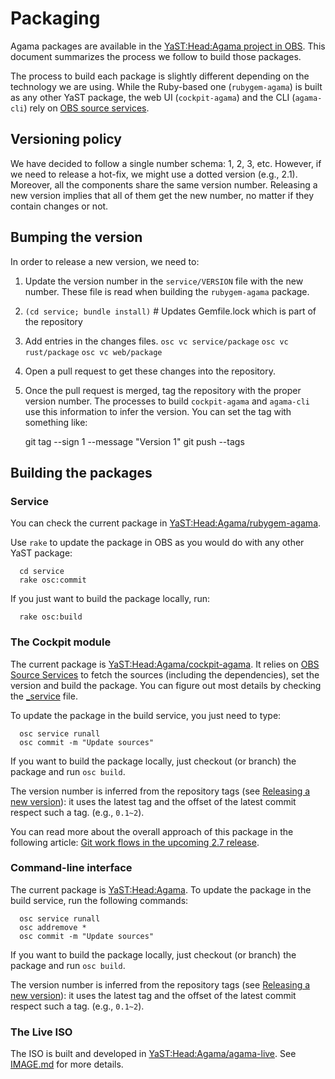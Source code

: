 # Packaging

Agama packages are available in the [YaST:Head:Agama project in
OBS](https://build.opensuse.org/project/show/YaST:Head:Agama). This document summarizes the
process we follow to build those packages.

The process to build each package is slightly different depending on the technology we are using.
While the Ruby-based one (`rubygem-agama`) is built as any other YaST package, the web UI
(`cockpit-agama`) and the CLI (`agama-cli`) rely on [OBS source
services](https://openbuildservice.org/help/manuals/obs-user-guide/cha.obs.source_service.html).

## Versioning policy

We have decided to follow a single number schema: 1, 2, 3, etc. However, if we need to release a
hot-fix, we might use a dotted version (e.g., 2.1). Moreover, all the components share the same
version number. Releasing a new version implies that all of them get the new number, no matter if
they contain changes or not.

## Bumping the version

In order to release a new version, we need to:

1. Update the version number in the `service/VERSION` file with the new number. These file is read
  when building the `rubygem-agama` package.
2. `(cd service; bundle install)` # Updates Gemfile.lock which is part of the repository
3. Add entries in the changes files.
    `osc vc service/package`
    `osc vc rust/package`
    `osc vc web/package`
4. Open a pull request to get these changes into the repository.
5. Once the pull request is merged, tag the repository with the proper version number. The processes
   to build `cockpit-agama` and `agama-cli` use this information to infer the version. You can set
   the tag with something like:

      git tag --sign 1 --message "Version 1"
      git push --tags


## Building the packages

### Service

You can check the current package in
[YaST:Head:Agama/rubygem-agama](https://build.opensuse.org/package/show/YaST:Head:Agama/rubygem-agama).

Use `rake` to update the package in OBS as you would do with any other YaST package:

      cd service
      rake osc:commit

If you just want to build the package locally, run:

      rake osc:build

### The Cockpit module

The current package is
[YaST:Head:Agama/cockpit-agama](https://build.opensuse.org/package/show/YaST:Head:Agama/cockpit-agama).
It relies on [OBS Source
Services](https://openbuildservice.org/help/manuals/obs-user-guide/cha.obs.source_service.html) to
fetch the sources (including the dependencies), set the version and build the package. You can
figure out most details by checking the [_service](_./web/package/_service) file. 

To update the package in the build service, you just need to type:

      osc service runall
      osc commit -m "Update sources"

If you want to build the package locally, just checkout (or branch) the package and run `osc build`.

The version number is inferred from the repository tags (see [Releasing a new
version](#releasing-a-new-version)): it uses the latest tag and the offset of the latest commit
respect such a tag. (e.g., `0.1~2`).

You can read more about the overall approach of this package in the following article: [Git work
flows in the upcoming 2.7 release](https://openbuildservice.org/2016/04/08/new_git_in_27/).

### Command-line interface

The current package is
[YaST:Head:Agama](https://build.opensuse.org/package/show/YaST:Head:Agama/agama-cli). To update the
package in the build service, run the following commands:

      osc service runall
      osc addremove *
      osc commit -m "Update sources"

If you want to build the package locally, just checkout (or branch) the package and run `osc build`.

The version number is inferred from the repository tags (see [Releasing a new
version](#releasing-a-new-version)): it uses the latest tag and the offset of the latest commit
respect such a tag. (e.g., `0.1~2`).

### The Live ISO

The ISO is built and developed in
[YaST:Head:Agama/agama-live](https://build.opensuse.org/package/show/YaST:Head:Agama/agama-live).
See [IMAGE.md](./IMAGE.md) for more details.
